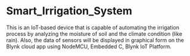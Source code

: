 # Smart_Irrigation_System
This is an IoT-based device that is capable of automating the irrigation process by analyzing the moisture of soil and the climate condition (like rain). Also, the data of sensors will be displayed in graphical form on the Blynk cloud app using NodeMCU, Embedded C, Blynk IoT Platform.
